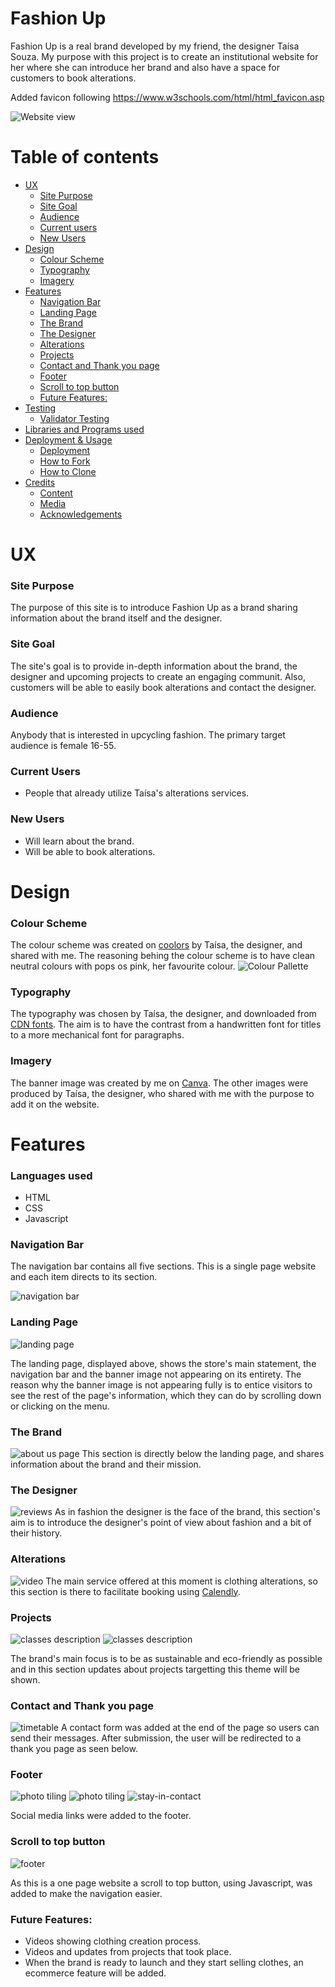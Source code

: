 
# Fashion Up

Fashion Up is a real brand developed by my friend, the designer Taísa Souza. My purpose with this project is to create an institutional website for her where she can introduce her brand and also have a space for customers to book alterations.

Added favicon following https://www.w3schools.com/html/html_favicon.asp


![Website view]()

# Table of contents
- [UX](#ux)
    - [Site Purpose](#site-purpose)
    - [Site Goal](#site-goal)
    - [Audience](#audience)
    - [Current users](#current-users)
    - [New Users](#new-users)
- [Design](#design)
    - [Colour Scheme](#colour-scheme)
    - [Typography](#typography)
    - [Imagery](#imagery)
- [Features](#features)
    - [Navigation Bar](#navigation-bar)
    - [Landing Page](#landing-page)
    - [The Brand](#the-brand)
    - [The Designer](#the-designer)
    - [Alterations](#alterations)
    - [Projects](#projects)
    - [Contact and Thank you page](#contact-thankyou)
    - [Footer](#footer)
    - [Scroll to top button](#scroll-to-top)
    - [Future Features:](#future-features)
- [Testing](#testing)
    - [Validator Testing](#validator-testing)
- [Libraries and Programs used](#libraries-and-programs-used)
- [Deployment \& Usage](#deployment--usage)
    - [Deployment](#deployment)
    - [How to Fork](#how-to-fork)
    - [How to Clone](#how-to-clone)
- [Credits](#credits)
  - [Content](#content)
  - [Media](#media)
  - [Acknowledgements](#acknowledgements)
    

# UX
### Site Purpose
The purpose of this site is to introduce Fashion Up as a brand sharing information about the brand itself and the designer.

### Site Goal
The site's goal is to provide in-depth information about the brand, the designer and upcoming projects to create an engaging communit. Also, customers will be able to easily book alterations and contact the designer.

### Audience
Anybody that is interested in upcycling fashion. The primary target audience is female 16-55.

### Current Users
- People that already utilize Taísa's alterations services.

### New Users
- Will learn about the brand. 
- Will be able to book alterations. 

# Design
### Colour Scheme
The colour scheme was created on [coolors](https://coolors.co/) by Taísa, the designer, and shared with me. The reasoning behing the colour scheme is to have clean neutral colours with pops os pink, her favourite colour. 
![Colour Pallette](/assets/images-readme/colour-palette.png)

### Typography
The typography was chosen by Taísa, the designer, and downloaded from [CDN fonts](https://www.cdnfonts.com/category/handwritten). The aim is to have the contrast from a handwritten font for titles to a more mechanical font for paragraphs.

### Imagery
The banner image was created by me on [Canva](https://www.canva.com/). The other images were produced by Taísa, the designer, who shared with me with the purpose to add it on the website.

# Features
### Languages  used
- HTML 
- CSS
- Javascript

### Navigation Bar
The navigation bar contains all five sections. This is a single page website and each item directs to its section. 

![navigation bar](/assets/images-readme/nav-bar-screenshot.png)

### Landing Page
![landing page](/assets/images-readme/landing-page-screenshot.png)

The landing page, displayed above, shows the store's main statement, the navigation bar and the banner image not appearing on its entirety. The reason why the banner image is not appearing fully is to entice visitors to see the rest of the page's information, which they can do by scrolling down or clicking on the menu.

### The Brand
![about us page](/assets/images-readme/about-us-page.png)
This section is directly below the landing page, and shares information about the brand and their mission. 

### The Designer
![reviews](/assets/images-readme/reviews.png)
As in fashion the designer is the face of the brand, this section's aim is to introduce the designer's point of view about fashion and a bit of their history.

### Alterations 
![video](/assets/images-readme/video.png)
The main service offered at this moment is clothing alterations, so this section is there to facilitate booking using [Calendly](https://calendly.com/). 

### Projects
![classes description](/assets/images-readme/classes-image.png)
![classes description](/assets/images-readme/classes.png)


The brand's main focus is to be as sustainable and eco-friendly as possible and in this section updates about projects targetting this theme will be shown.

### Contact and Thank you page
![timetable](/assets/images-readme/timetable.png)
A contact form was added at the end of the page so users can send their messages. After submission, the user will be redirected to a thank you page as seen below.

### Footer
![photo tiling](/assets/images-readme/photo-tile-one.png)
![photo tiling](/assets/images-readme/photo-tile-two.png)
![stay-in-contact](/assets/images-readme/stay-in-contact.png)

Social media links were added to the footer.

### Scroll to top button
![footer](/assets/images-readme/footer.png)

As this is a one page website a scroll to top button, using Javascript, was added to make the navigation easier.

### Future Features:
- Videos showing clothing creation process.
- Videos and updates from projects that took place.
- When the brand is ready to launch and they start selling clothes, an ecommerce feature will be added. 

